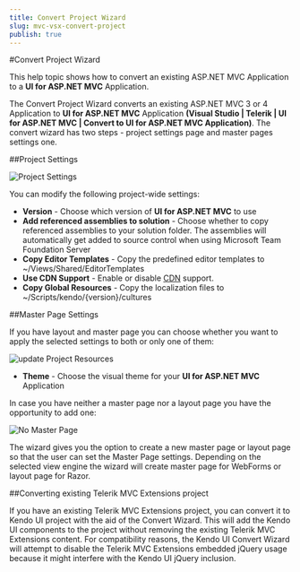 ```yaml
---
title: Convert Project Wizard
slug: mvc-vsx-convert-project
publish: true
---
```


#Convert Project Wizard

This help topic shows how to convert an existing ASP.NET MVC Application to a **UI for ASP.NET MVC** Application.

The Convert Project Wizard converts an existing ASP.NET MVC 3 or 4 Application to **UI for ASP.NET MVC** Application
**(Visual Studio | Telerik | UI for ASP.NET MVC | Convert to UI for ASP.NET MVC Application)**. The convert wizard has two steps - project settings page and master pages settings one.

##Project Settings

![Project Settings](images/convert.png)

You can modify the following project-wide settings:

- **Version** - Choose which version of **UI for ASP.NET MVC** to use
- **Add referenced assemblies to solution** - Choose whether to copy referenced assemblies to your solution folder. The assemblies will automatically get added to source control when using Microsoft Team Foundation Server
- **Copy Editor Templates** - Copy the predefined editor templates to ~/Views/Shared/EditorTemplates
- **Use CDN Support** - Enable or disable [CDN](/kendo-ui/getting-started/javascript-dependencies#cdn) support.
- **Copy Global Resources** - Copy the localization files to ~/Scripts/kendo/{version}/cultures

##Master Page Settings

If you have layout and master page you can choose whether you want to apply the selected settings to both or only one of them:

![update Project Resources](images/convert2.png)

- **Theme** - Choose the visual theme for your **UI for ASP.NET MVC** Application

In case you have neither a master page nor a layout page you have the opportunity to add one:

![No Master Page](images/no_master_page.png)

The wizard gives you the option to create a new master page or layout page so that the user can set the Master Page settings. Depending on the selected view engine the wizard will create master page for WebForms or layout page for Razor.

##Converting existing Telerik MVC Extensions project

If you have an existing Telerik MVC Extensions project, you can convert it to Kendo UI project with the aid of the Convert Wizard. This will add the Kendo UI components to the project without removing the existing Telerik MVC Extensions content. For compatibility reasons, the Kendo UI Convert Wizard will attempt to disable the Telerik MVC Extensions embedded jQuery usage because it might interfere with the Kendo UI jQuery inclusion.

